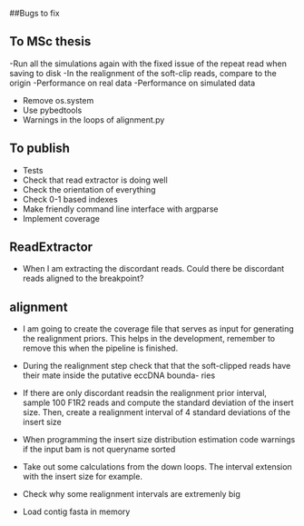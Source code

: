 ##Bugs to fix


## To MSc thesis

-Run all the simulations again with the fixed issue of the repeat read when saving to disk
-In the realignment of the soft-clip reads, compare to the origin
-Performance on real data
-Performance on simulated data
- Remove os.system
- Use pybedtools
- Warnings in the loops of alignment.py

## To publish

- Tests
- Check that read extractor is doing well
- Check the orientation of everything
- Check 0-1 based indexes
- Make friendly command line interface with argparse
- Implement coverage

## ReadExtractor
- When I am extracting the discordant reads. Could there be discordant reads aligned to the breakpoint?

## alignment
- I am going to create the coverage file that serves as input for generating the realignment priors. This helps in the development,
remember to remove this when the pipeline is finished.

- During the realignment step check that that the soft-clipped reads have their mate inside the putative eccDNA bounda-
ries

- If there are only discordant readsin the realignment prior interval, sample 100 F1R2 reads and compute the standard deviation of the insert size. Then, create a realignment interval of 4 standard deviations of the insert size

- When programming the insert size distribution estimation code warnings if the input bam is not queryname sorted

- Take out some calculations from the down loops. The interval extension with the insert size for example.

- Check why some realignment intervals are extremenly big

- Load contig fasta in memory